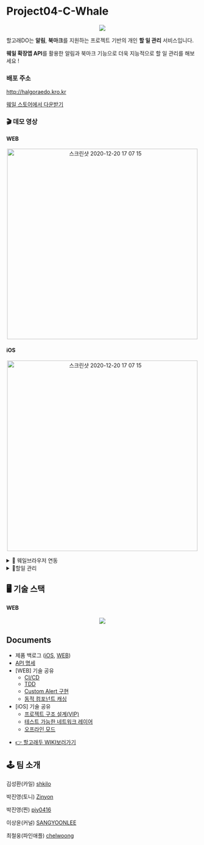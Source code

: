 # Project04-C-Whale

<p align="center">
  <img src="https://user-images.githubusercontent.com/23303023/102599910-7ece1400-4161-11eb-8cc5-a3323bc0ca0b.gif">
</p>

할고래DO는 **알림**,  **북마크**를 지원하는 프로젝트 기반의 개인 **할 일 관리** 서비스입니다.

**웨일 확장앱 API**를 활용한 알림과 북마크 기능으로 더욱 지능적으로 할 일 관리를 해보세요 !

### 배포 주소

http://halgoraedo.kro.kr

[웨일 스토어에서 다운받기](https://store.whale.naver.com/detail/ajhijpmeecbneeignejgmlagajfbfhke)

### 🎬 데모 영상 

#### WEB

<p align="center">
<a href="https://www.youtube.com/embed/2HkyKg3PHXI"><img width="500" alt="스크린샷 2020-12-20 17 07 15" src="https://user-images.githubusercontent.com/18397630/102718854-ec2ea000-432d-11eb-90cb-334e8b033ae8.png"></a>
</p>

#### iOS

<p align="center">
<a href="https://www.youtube.com/embed/TzzpcT47xBk"><img width="500" alt="스크린샷 2020-12-20 17 07 15" src="https://user-images.githubusercontent.com/18397630/102708423-663b3680-42e6-11eb-8e7a-7f734f543fc9.png"></a>
</p>
<details> 
<summary>🐳 웨일브라우저 연동</summary>


+ 웨일 브라우저 **알람 지원**

+ **웨일 브라우저 북마크에 추가**

+ **브라우징 중인 사이트를 할일로 추가**

+ **마우스 우클릭 메뉴를 통한 할일 추가**

</details>

<details> 
<summary>📝할일 관리</summary>


+ **프로젝트/섹션에 추가**

+ **보드뷰 / 리스트 뷰 선택 가능**

+ **할일 Drag & Drop**

+ **하위 할일 추가**

+ **할일 관련 링크를 북마크로 추가**

+ **다크모드 지원**

</details>


## 🖥 기술 스택

#### WEB

<p align="center">
  <img src="https://user-images.githubusercontent.com/59331444/102724154-ded6dd00-4350-11eb-8f36-8cd79fb41ab7.png">  
</p>

## Documents
- 제품 백로그 ([iOS](https://docs.google.com/spreadsheets/d/12ZqJbL0UhTdVH2FqpjqCzbunYzUg2QyLpx30rjz6T7Y/edit#gid=336470392), [WEB](https://docs.google.com/spreadsheets/d/12ZqJbL0UhTdVH2FqpjqCzbunYzUg2QyLpx30rjz6T7Y/edit#gid=0))
- [API 명세](https://github.com/boostcamp-2020/Project04-C-Whale/wiki/API-Documents)
- [WEB] 기술 공유 
  - [CI/CD](https://github.com/boostcamp-2020/Project04-C-Whale/wiki/%EB%AC%B4%EC%A4%91%EB%8B%A8-CI-&-CD-(Jenkins-&-Nginx-&-Docker))
  - [TDD](https://github.com/boostcamp-2020/Project04-C-Whale/wiki/TDD(Test-Driven-Development))
  - [Custom Alert 구현](https://github.com/boostcamp-2020/Project04-C-Whale/wiki/Custom-Alert-%EA%B5%AC%ED%98%84)
  - [동적 컴포넌트 캐싱](https://github.com/boostcamp-2020/Project04-C-Whale/wiki/Vue-Router)
 - [iOS] 기술 공유 
    - [프로젝트 구조 설계(VIP)](https://github.com/boostcamp-2020/Project04-C-Whale/wiki/%ED%94%84%EB%A1%9C%EC%A0%9D%ED%8A%B8-%EA%B5%AC%EC%A1%B0-%EC%84%A4%EA%B3%84(VIP---Service---Storage))
    - [테스트 가능한 네트워크 레이어](https://github.com/boostcamp-2020/Project04-C-Whale/wiki/%ED%85%8C%EC%8A%A4%ED%8A%B8-%EA%B0%80%EB%8A%A5%ED%95%9C-%EB%84%A4%ED%8A%B8%EC%9B%8C%ED%81%AC-%EB%A0%88%EC%9D%B4%EC%96%B4)
    - [오프라인 모드](https://github.com/boostcamp-2020/Project04-C-Whale/wiki/%EC%98%A8-%EC%98%A4%ED%94%84%EB%9D%BC%EC%9D%B8-%EB%AA%A8%EB%93%9C)
</details>

- [👉 할고래두 WIKI보러가기](https://github.com/boostcamp-2020/Project04-C-Whale/wiki)


## 🕹 팀 소개 

김성환(카일) [shkilo](https://github.com/shkilo)

박진영(토니) [Zinyon](https://github.com/Zinyon)

박진영(찐) [pjy0416](https://github.com/pjy0416)

이상윤(커널) [SANGYOONLEE](https://github.com/SANGYOONLEE)

최철웅(파인애플) [chelwoong](https://github.com/chelwoong)
